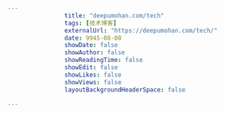---
                title: "deepumohan.com/tech"
                tags: [技术博客]
                externalUrl: "https://deepumohan.com/tech/"
                date: 9945-08-08
                showDate: false
                showAuthor: false
                showReadingTime: false
                showEdit: false
                showLikes: false
                showViews: false
                layoutBackgroundHeaderSpace: false
                ---

